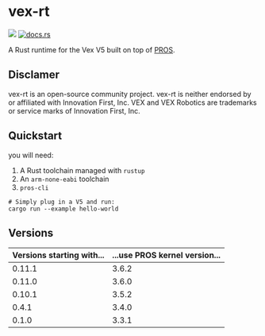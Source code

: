 # vex-rt

[![](https://img.shields.io/crates/v/vex-rt)](https://crates.io/crates/vex-rt)
[![docs.rs](https://docs.rs/vex-rt/badge.svg)](https://docs.rs/vex-rt/)

A Rust runtime for the Vex V5 built on top of [PROS](https://pros.cs.purdue.edu/).

## Disclamer

vex-rt is an open-source community project. vex-rt is neither endorsed by or affiliated with Innovation First, Inc. VEX and VEX Robotics are trademarks or service marks of Innovation First, Inc.

## Quickstart

you will need:
1. A Rust toolchain managed with `rustup`
2. An `arm-none-eabi` toolchain
3. `pros-cli`


```shell
# Simply plug in a V5 and run:
cargo run --example hello-world
```

## Versions

| Versions starting with... | ...use PROS kernel version... |
| ------------------------- | ----------------------------- |
| 0.11.1                    | 3.6.2                         |
| 0.11.0                    | 3.6.0                         |
| 0.10.1                    | 3.5.2                         |
| 0.4.1                     | 3.4.0                         |
| 0.1.0                     | 3.3.1                         |

